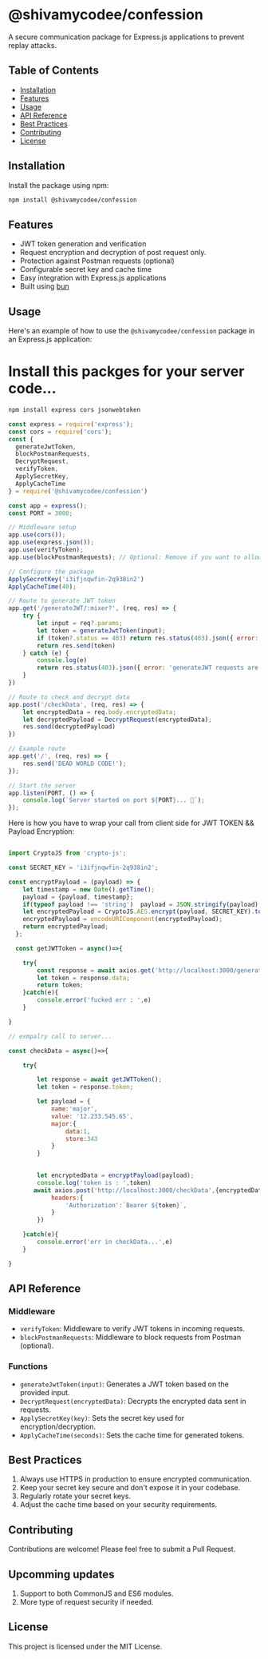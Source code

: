 # @shivamycodee/confession

A secure communication package for Express.js applications to prevent replay attacks.

## Table of Contents

- [Installation](#installation)
- [Features](#features)
- [Usage](#usage)
- [API Reference](#api-reference)
- [Best Practices](#best-practices)
- [Contributing](#contributing)
- [License](#license)

## Installation

Install the package using npm:

```bash
npm install @shivamycodee/confession
```

## Features

- JWT token generation and verification
- Request encryption and decryption of post request only.
- Protection against Postman requests (optional)
- Configurable secret key and cache time
- Easy integration with Express.js applications
- Built using [bun](https://bun.sh/)

## Usage

Here's an example of how to use the `@shivamycodee/confession` package in an Express.js application:

# Install this packges for your server code...

```bash
npm install express cors jsonwebtoken
```

```javascript
const express = require('express');
const cors = require('cors');
const { 
  generateJwtToken,
  blockPostmanRequests,
  DecryptRequest,
  verifyToken,
  ApplySecretKey,
  ApplyCacheTime
} = require('@shivamycodee/confession')

const app = express();
const PORT = 3000;

// Middleware setup
app.use(cors());
app.use(express.json()); 
app.use(verifyToken);
app.use(blockPostmanRequests); // Optional: Remove if you want to allow Postman requests

// Configure the package
ApplySecretKey('i3ifjnqwfin-2q938in2')
ApplyCacheTime(40);

// Route to generate JWT token
app.get('/generateJWT/:mixer?', (req, res) => {
    try {
        let input = req?.params;
        let token = generateJwtToken(input);
        if (token?.status == 403) return res.status(403).json({ error: token.message });
        return res.send(token)
    } catch (e) {
        console.log(e)
        return res.status(403).json({ error: 'generateJWT requests are not allowed' });
    }
})

// Route to check and decrypt data
app.post('/checkData', (req, res) => {
    let encryptedData = req.body.encryptedData;
    let decryptedPayload = DecryptRequest(encryptedData);
    res.send(decryptedPayload)
})

// Example route
app.get('/', (req, res) => {
    res.send('DEAD WORLD CODE!');
});

// Start the server
app.listen(PORT, () => {
    console.log(`Server started on port ${PORT}... 👑`);
});
```


Here is how you have to wrap your call from client side for JWT TOKEN && Payload Encryption:

```javascript

import CryptoJS from 'crypto-js';

const SECRET_KEY = 'i3ifjnqwfin-2q938in2';

const encryptPayload = (payload) => {
    let timestamp = new Date().getTime();
    payload = {payload, timestamp};
    if(typeof payload !== 'string')  payload = JSON.stringify(payload);
    let encryptedPayload = CryptoJS.AES.encrypt(payload, SECRET_KEY).toString();
    encryptedPayload = encodeURIComponent(encryptedPayload);
    return encryptedPayload;
  };

  const getJWTToken = async()=>{

    try{
        const response = await axios.get('http://localhost:3000/generateJWT/fuckyou');
        let token = response.data;
        return token;
    }catch(e){
        console.error('fucked err : ',e)
    }

}

// exmpalry call to server...

const checkData = async()=>{

    try{

        let response = await getJWTToken();
        let token = response.token;

        let payload = {
            name:'major',
            value: '12.233.545.65',
            major:{
                data:1,
                store:343
            }
        }
        

        let encryptedData = encryptPayload(payload);
        console.log('token is : ',token)
       await axios.post('http://localhost:3000/checkData',{encryptedData},{
            headers:{
                'Authorization':`Bearer ${token}`,
            }
        })

    }catch(e){
        console.error('err in checkData...',e)
    }

}


```


## API Reference

### Middleware

- `verifyToken`: Middleware to verify JWT tokens in incoming requests.
- `blockPostmanRequests`: Middleware to block requests from Postman (optional).

### Functions

- `generateJwtToken(input)`: Generates a JWT token based on the provided input.
- `DecryptRequest(encryptedData)`: Decrypts the encrypted data sent in requests.
- `ApplySecretKey(key)`: Sets the secret key used for encryption/decryption.
- `ApplyCacheTime(seconds)`: Sets the cache time for generated tokens.

## Best Practices

1. Always use HTTPS in production to ensure encrypted communication.
2. Keep your secret key secure and don't expose it in your codebase.
3. Regularly rotate your secret keys.
4. Adjust the cache time based on your security requirements.

## Contributing

Contributions are welcome! Please feel free to submit a Pull Request.

## Upcomming updates

1. Support to both CommonJS and ES6 modules.
2. More type of request security if needed.

## License

This project is licensed under the MIT License.